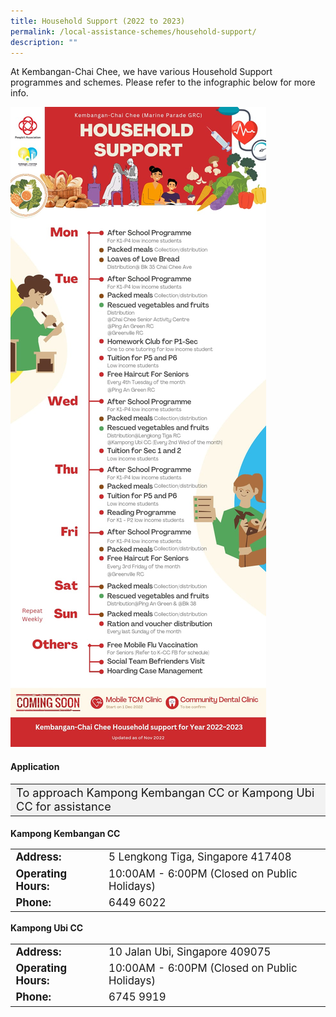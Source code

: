 ```yaml
---
title: Household Support (2022 to 2023)
permalink: /local-assistance-schemes/household-support/
description: ""
---
```

At Kembangan-Chai Chee, we have various Household Support programmes and schemes. Please refer to the infographic below for more info.

![](/images/Local%20Assistance%20Scheme/kcc_local_assistance_schemes.jpg)


#### Application ####
<table style="font-size:130%; background-color:#f2f2f2">
<tbody>
	<tr><td>To approach Kampong Kembangan CC or Kampong Ubi CC for assistance</td></tr>
</tbody>
</table>

<b>Kampong Kembangan CC</b>
<table style="font-size:120%">
<tbody>
<tr>
 <td><b>Address:</b></td><td>5 Lengkong Tiga, Singapore 417408</td>
</tr>
<tr>
 <td><b>Operating Hours:</b> </td><td>10:00AM - 6:00PM (Closed on Public Holidays)</td>
</tr>
<tr>
	<td> <b>Phone:</b> </td><td>6449 6022</td>
</tr>
</tbody>
</table>

<b>Kampong Ubi CC</b>
<table style="font-size:120%">
<tbody>
<tr>
 <td><b>Address:</b></td><td>10 Jalan Ubi, Singapore 409075</td>
</tr>
<tr>
 <td><b>Operating Hours:</b> </td><td>10:00AM - 6:00PM (Closed on Public Holidays)</td>
</tr>
<tr>
	<td> <b>Phone:</b> </td><td>6745 9919</td>
</tr>
</tbody>
</table>